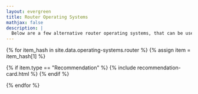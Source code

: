 ```yaml
---
layout: evergreen
title: Router Operating Systems
mathjax: false
description: |
  Below are a few alternative router operating systems, that can be used on routers, wifi access points etc.
---
```


{% for item_hash in site.data.operating-systems.router %}
{% assign item = item_hash[1] %}

{% if item.type == "Recommendation" %}
{% include recommendation-card.html %}
{% endif %}

{% endfor %}

